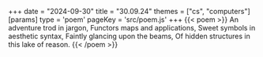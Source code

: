 +++
date = "2024-09-30"
title = "30.09.24"
themes = ["cs", "computers"]
[params]
  type = 'poem'
  pageKey = 'src/poem.js'
+++
{{< poem >}}
An adventure trod in jargon,
Functors maps and applications,
Sweet symbols in aesthetic syntax,
Faintly glancing upon the beams,
Of hidden structures in this lake of reason.
{{< /poem >}}